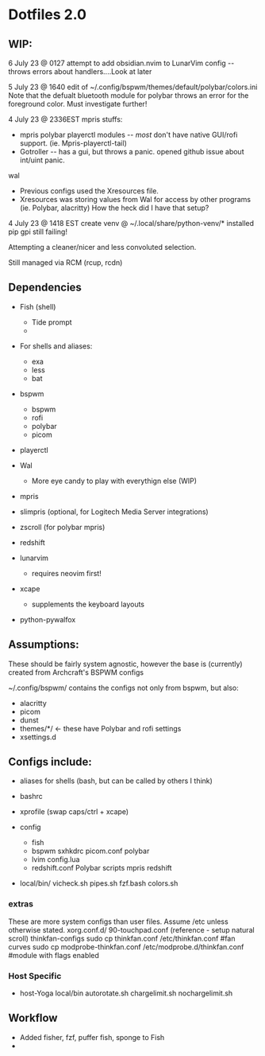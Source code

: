  # Dotfiles 2.0

## WIP:

6 July 23 @ 0127
attempt to add obsidian.nvim to LunarVim config -- throws errors about handlers....Look at later


5 July 23 @ 1640
edit of ~/.config/bspwm/themes/default/polybar/colors.ini
    Note that the defualt bluetooth module for polybar throws an error for the foreground color.  Must investigate further!



4 July 23 @ 2336EST
mpris stuffs:  
  * mpris polybar playerctl modules -- *most* don't have native GUI/rofi support.  (ie. Mpris-playerctl-tail)
  * Gotroller -- has a gui, but throws a panic.  opened github issue about int/uint panic.

wal
  * Previous configs used the Xresources file.
  * Xresources was storing values from Wal for access by other programs (ie. Polybar, alacritty)
        How the heck did I have that setup?


    
4 July 23 @ 1418 EST
    create venv @ ~/.local/share/python-venv/*
    installed pip gpi
    still failing!



Attempting a cleaner/nicer and less convoluted selection.

Still managed via RCM (rcup, rcdn)

## Dependencies

* Fish (shell)
    - Tide prompt
    - 
* For shells and aliases:
    - exa
    - less
    - bat
* bspwm
    - bspwm
    - rofi
    - polybar
    - picom

* playerctl

* Wal 
    - More eye candy to play with everythign else (WIP)
* mpris
* slimpris (optional, for Logitech Media Server integrations)
* zscroll (for polybar mpris)


* redshift
* lunarvim
    - requires neovim first!
* xcape
    - supplements the keyboard layouts
* python-pywalfox



## Assumptions:
These should be fairly system agnostic, however the base is (currently) created from Archcraft's BSPWM configs

~/.config/bspwm/   contains the configs not only from bspwm, but also:
   - alacritty
   - picom
   - dunst
   - themes/*/  <- these have Polybar and rofi settings
   - xsettings.d

## Configs include:

* aliases for shells (bash, but can be called by others I think)
* bashrc
* xprofile (swap caps/ctrl + xcape)

* config
    * fish
    * bspwm 
        sxhkdrc
        picom.conf
        polybar
    * lvim
        config.lua
    * redshift.conf
      Polybar
        scripts
            mpris redshift
* local/bin/
    vicheck.sh
    pipes.sh
    fzf.bash
    colors.sh
            
### extras
These are more system configs than user files.  Assume /etc unless otherwise stated.
    xorg.conf.d/
        90-touchpad.conf  (reference - setup natural scroll)
    thinkfan-configs
        sudo cp thinkfan.conf /etc/thinkfan.conf #fan curves
        sudo cp modprobe-thinkfan.conf /etc/modprobe.d/thinkfan.conf #module with flags enabled

### Host Specific
* host-Yoga
    local/bin
        autorotate.sh 
        chargelimit.sh
        nochargelimit.sh

## Workflow
* Added fisher, fzf, puffer fish, sponge to Fish
* 
